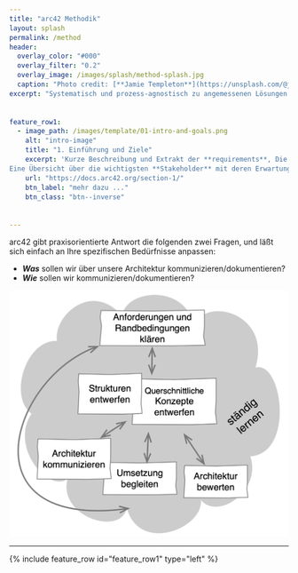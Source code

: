 ```yaml
---
title: "arc42 Methodik"
layout: splash
permalink: /method
header:
  overlay_color: "#000"
  overlay_filter: "0.2"
  overlay_image: /images/splash/method-splash.jpg
  caption: "Photo credit: [**Jamie Templeton**](https://unsplash.com/@jamietempleton)"
excerpt: "Systematisch und prozess-agnostisch zu angemessenen Lösungen."


feature_row1:
  - image_path: /images/template/01-intro-and-goals.png
    alt: "intro-image"
    title: "1. Einführung und Ziele"
    excerpt: 'Kurze Beschreibung und Extrakt der **requirements**, Die Top3 (bis maximal 5) **Qualitätsziele für die Architektur**, deren Erreichung für die wichtigsten Stakeholder kritisch ist.
Eine Übersicht über die wichtigsten **Stakeholder** mit deren Erwartungen bezüglich der Architektur.'
    url: "https://docs.arc42.org/section-1/"
    btn_label: "mehr dazu ..."
    btn_class: "btn--inverse"


---
```


arc42 gibt praxisorientierte Antwort die folgenden zwei Fragen, und läßt sich einfach an Ihre spezifischen Bedürfnisse anpassen:

* **_Was_** sollen wir über unsere Architektur kommunizieren/dokumentieren?
* **_Wie_** sollen wir kommunizieren/dokumentieren?


![](/images/method/arc42-prozess-2021-mit-lernen.png)



<hr>

{% include feature_row id="feature_row1" type="left" %}

